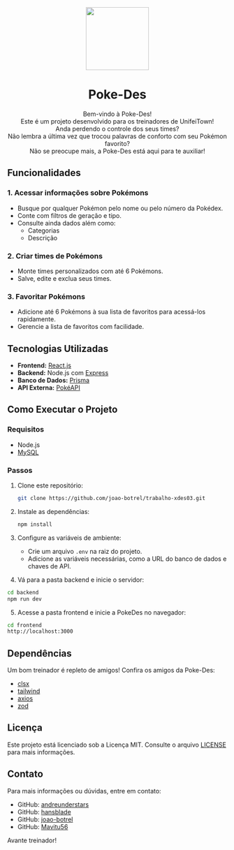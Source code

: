 <div align="center">
<img src="https://ik.imagekit.io/tkezpqj1f/pokebola.png?updatedAt=1734069385839" width="144">

<h1>Poke-Des</h1>
</div>

<div align="center">
Bem-vindo à Poke-Des!<br /> 
Este é um projeto desenvolvido para os treinadores de UnifeiTown!<br />
Anda perdendo o controle dos seus times?<br />
Não lembra a última vez que trocou palavras de conforto com seu Pokémon favorito?<br />
Não se preocupe mais, a Poke-Des está aqui para te auxiliar!
</div>

## Funcionalidades

### 1. Acessar informações sobre Pokémons
- Busque por qualquer Pokémon pelo nome ou pelo número da Pokédex.
- Conte com filtros de geração e tipo. 
- Consulte ainda dados além como:
  - Categorias
  - Descrição

### 2. Criar times de Pokémons
- Monte times personalizados com até 6 Pokémons.
- Salve, edite e exclua seus times.

### 3. Favoritar Pokémons
- Adicione até 6 Pokémons à sua lista de favoritos para acessá-los rapidamente.
- Gerencie a lista de favoritos com facilidade.

## Tecnologias Utilizadas
- **Frontend:** [React.js](https://react.dev/)
- **Backend:** Node.js com [Express](https://expressjs.com/)
- **Banco de Dados:** [Prisma](https://www.prisma.io/)
- **API Externa:** [PokéAPI](https://pokeapi.co/)

## Como Executar o Projeto

### Requisitos
- Node.js
- [MySQL](https://www.mysql.com/)

### Passos

1. Clone este repositório:
   ```bash
   git clone https://github.com/joao-botrel/trabalho-xdes03.git
   ```

2. Instale as dependências:
   ```bash
   npm install
   ```

3. Configure as variáveis de ambiente:
   - Crie um arquivo `.env` na raiz do projeto.
   - Adicione as variáveis necessárias, como a URL do banco de dados e chaves de API.

4. Vá para a pasta backend e inicie o servidor:
  ```bash
  cd backend
  npm run dev
   ```

5. Acesse a pasta frontend e inicie a PokeDes no navegador:
  ```bash
  cd frontend
  http://localhost:3000
   ```

## Dependências
Um bom treinador é repleto de amigos! Confira os amigos da Poke-Des:
- [clsx](https://www.npmjs.com/package/clsx)
- [tailwind](https://tailwindcss.com/)
- [axios](https://axios-http.com/)
- [zod](https://zod.dev/)

## Licença
Este projeto está licenciado sob a Licença MIT. Consulte o arquivo [LICENSE](LICENSE) para mais informações.

## Contato
Para mais informações ou dúvidas, entre em contato:
- GitHub: [andreunderstars](https://github.com/andreunderstars)<br />
- GitHub: [hansblade](https://github.com/hansblade)<br />
- GitHub: [joao-botrel](https://github.com/joao-botrel)<br />
- GitHub: [Mavitu56](https://github.com/Mavitu56)<br />

Avante treinador!
